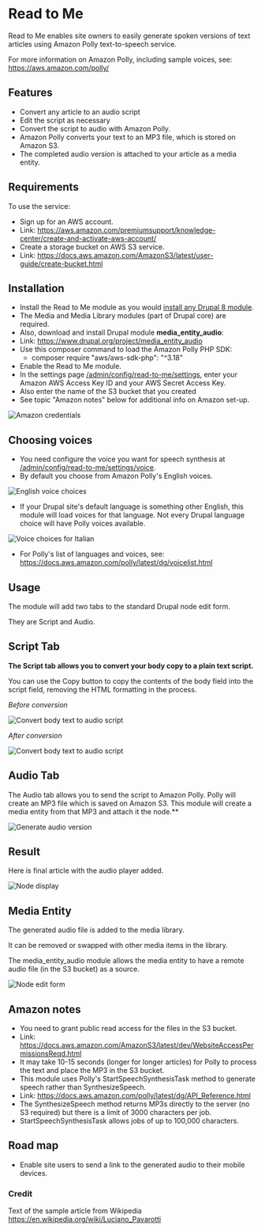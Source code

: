 # Read to Me

Read to Me enables site owners to easily generate spoken versions of text articles using Amazon Polly text-to-speech service.

For more information on Amazon Polly, including sample voices, see: https://aws.amazon.com/polly/

## Features

- Convert any article to an audio script
- Edit the script as necessary
- Convert the script to audio with Amazon Polly.
- Amazon Polly converts your text to an MP3 file, which is stored on Amazon S3.
- The completed audio version is attached to your article as a media entity.


## Requirements

To use the service:

* Sign up for an AWS account.
* Link: https://aws.amazon.com/premiumsupport/knowledge-center/create-and-activate-aws-account/
* Create a storage bucket on AWS S3 service.
* Link: https://docs.aws.amazon.com/AmazonS3/latest/user-guide/create-bucket.html



## Installation
* Install the Read to Me module as you would [install any Drupal 8 module](https://www.drupal.org/docs/8/extending-drupal-8/installing-drupal-8-modules).
* The Media and Media Library modules (part of Drupal core) are required.
* Also, download and install Drupal module **media_entity_audio**:
* Link: https://www.drupal.org/project/media_entity_audio
* Use this composer command to load the Amazon Polly PHP SDK:
    - composer require "aws/aws-sdk-php": "^3.18"
* Enable the Read to Me module.
* In the settings page [/admin/config/read-to-me/settings](/admin/config/read-to-me/settings), enter your Amazon AWS Access Key ID and your AWS Secret Access Key.
* Also enter the name of the S3 bucket that you created
* See topic "Amazon notes" below for additional info on Amazon set-up.

![Amazon credentials](docs/Read_to_me_credentials.png)



## Choosing voices

* You need configure the voice you want for speech synthesis at [/admin/config/read-to-me/settings/voice](/admin/config/read-to-me/settings/voice).
* By default you choose from Amazon Polly's English voices.

![English voice choices](docs/Read_to_me_choice_english.png)

* If your Drupal site's default language is something other English, this module will load voices for that language. Not every Drupal language choice will have Polly voices available.

![Voice choices for Italian](docs/Read_to_me_voice_choice_italian.png)

* For Polly's list of languages and voices, see: https://docs.aws.amazon.com/polly/latest/dg/voicelist.html



## Usage

The module will add two tabs to the standard Drupal node edit form.

They are Script and Audio.

## Script Tab
**The Script tab allows you to convert your body copy to a plain text script.**

You can use the Copy button to copy the contents of the body field into the script field, removing the HTML formatting in the process.

_Before conversion_

![Convert body text to audio script](docs/Read_to_me_script_pre.png)

_After conversion_

![Convert body text to audio script](docs/Read_to_me_script_post.png)



## Audio Tab
The Audio tab allows you to send the script to Amazon Polly.
Polly will create an MP3 file which is saved on Amazon S3.
This module will create a media entity from that MP3 and attach it the node.**

![Generate audio version](docs/Read_to_me_generate.png)


## Result
Here is final article with the audio player added.


![Node display](docs/Read_to_me_with_audio_placed.png)


## Media Entity

The generated audio file is added to the media library.

It can be removed or swapped with other media items in the library.

The media_entity_audio module allows the media entity to have a remote audio file (in the S3 bucket) as a source.

![Node edit form](docs/Read_to_me_spoken_version_field.png)



## Amazon notes

* You need to grant public read access for the files in the S3 bucket.
* Link: https://docs.aws.amazon.com/AmazonS3/latest/dev/WebsiteAccessPermissionsReqd.html
* It may take 10-15 seconds (longer for longer articles) for Polly to process the text and place the MP3 in the S3 bucket.
* This module uses Polly's StartSpeechSynthesisTask method to generate speech rather than SynthesizeSpeech.
* Link: https://docs.aws.amazon.com/polly/latest/dg/API_Reference.html
* The SynthesizeSpeech method returns MP3s directly to the server (no S3 required) but there is a limit of 3000 characters per job.
* StartSpeechSynthesisTask allows jobs of up to 100,000 characters.


## Road map

* Enable site users to send a link to the generated audio to their mobile devices.


### Credit

Text of the sample article from Wikipedia
https://en.wikipedia.org/wiki/Luciano_Pavarotti
